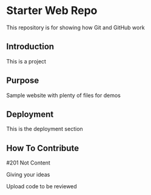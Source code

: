 # Starter Web Repo

This repository is for showing how Git and GitHub work

## Introduction

This is a project

## Purpose

Sample website with plenty of files for demos

## Deployment

This is the deployment section 

## How To Contribute

#201 Not Content

Giving your ideas

Upload code to be reviewed